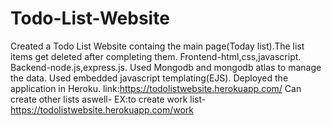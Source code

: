 # Todo-List-Website
Created a Todo List Website containg the main page(Today list).The list items get deleted after completing them.
Frontend-html,css,javascript.
Backend-node.js,express.js.
Used Mongodb and mongodb atlas to manage the data.
Used embedded javascript templating(EJS).
Deployed the application in Heroku.
link:https://todolistwebsite.herokuapp.com/
Can create other lists aswell-
EX:to create work list-https://todolistwebsite.herokuapp.com/work
